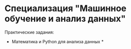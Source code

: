 # Специализация "Машинное обучение и анализ данных"

Практические задания:
*  Математика и Python для анализа данных
    *


